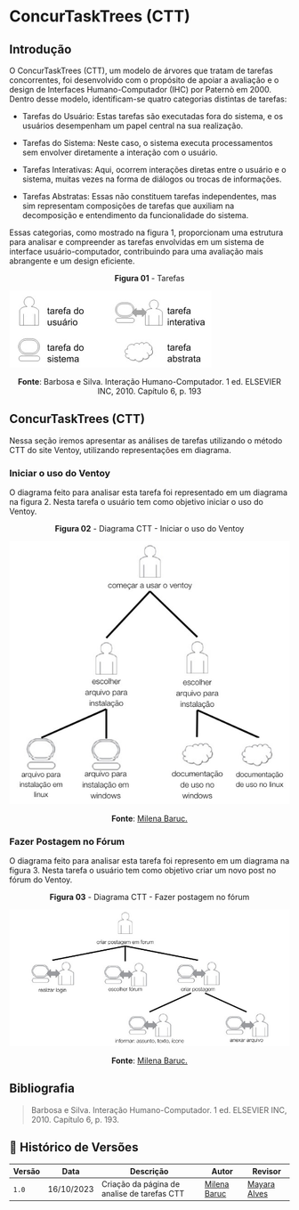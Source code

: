 # ConcurTaskTrees (CTT)

## Introdução
O ConcurTaskTrees (CTT), um modelo de árvores que tratam de tarefas concorrentes, foi desenvolvido com o propósito de apoiar a avaliação e o design de Interfaces Humano-Computador (IHC) por Paternò em 2000. Dentro desse modelo, identificam-se quatro categorias distintas de tarefas:

- Tarefas do Usuário: Estas tarefas são executadas fora do sistema, e os usuários desempenham um papel central na sua realização.

- Tarefas do Sistema: Neste caso, o sistema executa processamentos sem envolver diretamente a interação com o usuário.

- Tarefas Interativas: Aqui, ocorrem interações diretas entre o usuário e o sistema, muitas vezes na forma de diálogos ou trocas de informações.

- Tarefas Abstratas: Essas não constituem tarefas independentes, mas sim representam composições de tarefas que auxiliam na decomposição e entendimento da funcionalidade do sistema.

Essas categorias, como mostrado na figura 1, proporcionam uma estrutura para analisar e compreender as tarefas envolvidas em um sistema de interface usuário-computador, contribuindo para uma avaliação mais abrangente e um design eficiente.

<p align="center"><b>Figura 01</b> - Tarefas</p>

![HTA uso do ventoy](../../assets/Tarefas.jpeg)
<p align="center"><b>Fonte</b>: Barbosa e Silva. Interação Humano-Computador. 1 ed.  ELSEVIER INC, 2010.  Capítulo 6, p. 193</p>

## ConcurTaskTrees (CTT)
Nessa seção iremos apresentar as análises de tarefas utilizando o método CTT do site Ventoy, utilizando representações em diagrama.

### Iniciar o uso do Ventoy
O diagrama feito para analisar esta tarefa foi representado em um diagrama na figura 2. Nesta tarefa o usuário tem como objetivo iniciar o uso do Ventoy.

<p align="center"><b>Figura 02</b> - Diagrama CTT - Iniciar o uso do Ventoy</p>

![HTA uso do ventoy](../../assets/IniciarUso.jpeg)

<p align="center"><b>Fonte</b>:  <a href="https://github.com/MilenaBaruc">Milena Baruc.</a></p>

### Fazer Postagem no Fórum
O diagrama feito para analisar esta tarefa foi represento em um diagrama na figura 3. Nesta tarefa o usuário tem como objetivo criar um novo post no fórum do Ventoy.

<p align="center"><b>Figura 03</b> - Diagrama CTT - Fazer postagem no fórum</p>

![HTA uso do ventoy](../../assets/Postagem.jpeg)

<p align="center"><b>Fonte</b>:  <a href="https://github.com/MilenaBaruc">Milena Baruc.</a></p>

## Bibliografia
>Barbosa e Silva. Interação Humano-Computador. 1 ed.  ELSEVIER INC, 2010.  Capítulo 6, p. 193.


## 📑 Histórico de Versões
| **Versão**   |   **Data**   | **Descrição** | **Autor** | **Revisor** |
|--------|---------|-----------|--------|---------|
|`1.0`| 16/10/2023 | Criação da página de analise de tarefas CTT | [Milena Baruc](https://github.com/MilenaBaruc)| [Mayara Alves](https://github.com/Mayara-tech)|
